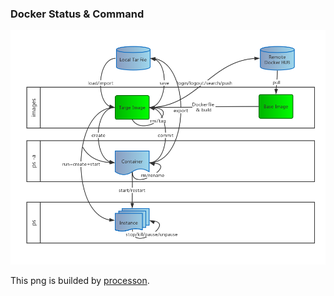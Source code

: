 ### Docker Status & Command ###

[<img src="https://github.com/wmfbravo/articles/blob/master/dockercmd/cmd.png">](https://github.com/wmfbravo/articles/blob/master/dockercmd/cmd.png)


This png is builded by [processon](https://www.processon.com/diagrams).
